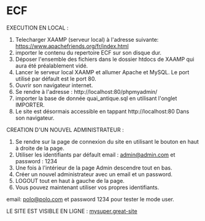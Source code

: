 # ECF

EXECUTION EN LOCAL :

1) Telecharger XAAMP (serveur local) à l'adresse suivante:    https://www.apachefriends.org/fr/index.html
2) importer le contenu du repertoire ECF sur son disque dur.
3) Déposer l'ensemble des fichiers dans le dossier htdocs de XAAMP qui aura été préalablement vidé.
4) Lancer le serveur local XAAMP et allumer Apache et MySQL. Le port utilisé par défault est le port 80.
5) Ouvrir son navigateur internet.
6) Se rendre à l'adresse : http://localhost:80/phpmyadmin/
7) importer la base de donnée quai_antique.sql en utilisant l'onglet IMPORTER.
8) Le site est désormais accessible en tappant http://localhost:80 Dans son navigateur.

CREATION D'UN NOUVEL ADMINISTRATEUR :

1) Se rendre sur la page de connexion du site en utilisant le bouton en haut à droite de la page.
2) Utiliser les identifiants par défault email : admin@admin.com et password : 1234
3) Une fois à l'intérieur de la page Admin descendre tout en bas.
4) Créer un nouvel administrateur avec un email et un password.
5) LOGOUT tout en haut à gauche de la page.
6) Vous pouvez maintenant utiliser vos propres identifiants.

email: polo@polo.com et password 1234 pour tester le mode user.

LE SITE EST VISIBLE EN LIGNE : [mysuper.great-site](http://mysuper.great-site.net/)
